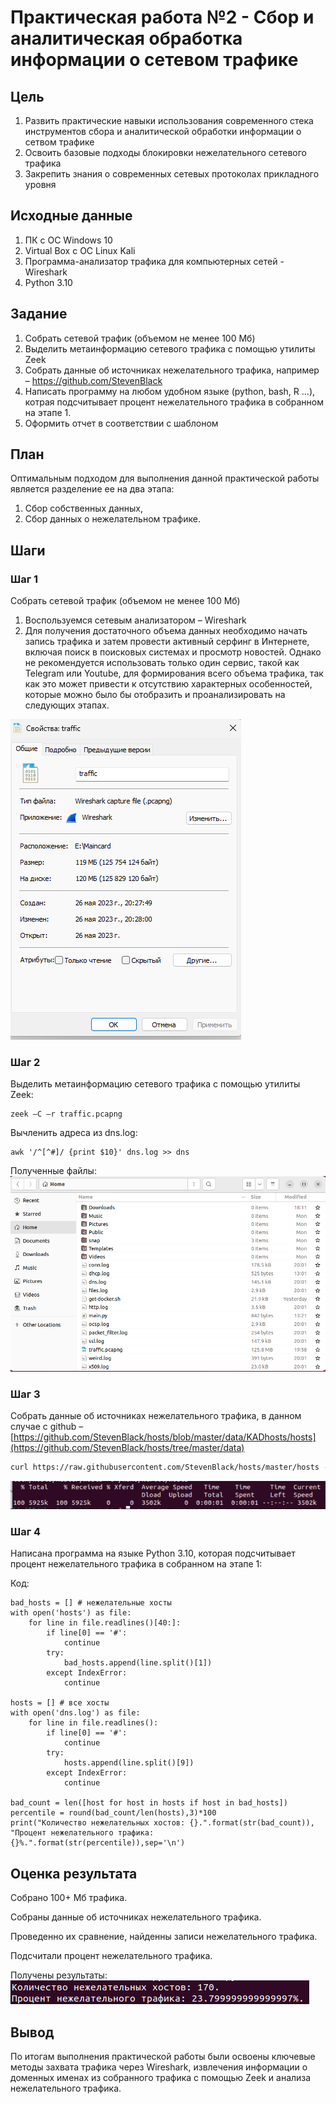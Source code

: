 # Практическая работа №2 - Сбор и аналитическая обработка информации о сетевом трафике

## Цель

1. Развить практические навыки использования современного стека инструментов сбора и аналитической обработки информации о сетвом трафике
2. Освоить базовые подходы блокировки нежелательного сетевого трафика
3. Закрепить знания о современных сетевых протоколах прикладного уровня

## ️Исходные данные

1. ПК с ОС Windows 10
2. Virtual Box с ОС Linux Kali
3. Программа-анализатор трафика для компьютерных сетей - Wireshark
4. Python 3.10

## Задание

1. Собрать сетевой трафик (объемом не менее 100 Мб)
2. Выделить метаинформацию сетевого трафика с помощью утилиты Zeek
3. Собрать данные об источниках нежелательного трафика, например – https://github.com/StevenBlack
4. Написать программу на любом удобном языке (python, bash, R …), котрая подсчитывает процент нежелательного трафика в собранном на этапе 1.
5. Оформить отчет в соответствии с шаблоном

## ️План 

Оптимальным подходом для выполнения данной практической работы является разделение ее на два этапа:
1. Сбор собственных данных,
2. Сбор данных о нежелательном трафике.

## Шаги

### Шаг 1

Собрать сетевой трафик (объемом не менее 100 Мб)

1. Воспользуемся сетевым анализатором – Wireshark
2. Для получения достаточного объема данных необходимо начать запись трафика и затем провести 
активный серфинг в Интернете, включая поиск в поисковых системах и просмотр новостей. Однако не рекомендуется использовать только один сервис, такой как Telegram или Youtube, для формирования всего объема трафика,
так как это может привести к отсутствию характерных особенностей, которые можно было бы отобразить и проанализировать на следующих этапах.

![image](https://github.com/l-karian-l/Karyakina_ThreatHunting/blob/main/Pr2/img/traff.png)

### Шаг 2

Выделить метаинформацию сетевого трафика с помощью утилиты Zeek:
```
zeek –C –r traffic.pcapng
```

Вычленить адреса из dns.log:
```
awk '/^[^#]/ {print $10}' dns.log >> dns
```

Полученные файлы:
![image](https://github.com/l-karian-l/Karyakina_ThreatHunting/blob/main/Pr2/img/files.png)

### Шаг 3

Собрать данные об источниках нежелательного трафика, в данном случае с github – [https://github.com/StevenBlack/hosts/blob/master/data/KADhosts/hosts](https://github.com/StevenBlack/hosts/tree/master/data)

``` bash
curl https://raw.githubusercontent.com/StevenBlack/hosts/master/hosts -o /home/karian/hosts
```

![image](https://github.com/l-karian-l/Karyakina_ThreatHunting/blob/main/Pr2/img/bad_truff.png)

### Шаг 4

Написана программа на языке Python 3.10, которая подсчитывает процент
нежелательного трафика в собранном на этапе 1:

Код:
```
bad_hosts = [] # нежелательные хосты
with open('hosts') as file:
    for line in file.readlines()[40:]:
        if line[0] == '#':
            continue
        try:
            bad_hosts.append(line.split()[1])
        except IndexError:
            continue
        
hosts = [] # все хосты
with open('dns.log') as file:
    for line in file.readlines():
        if line[0] == '#':
            continue
        try:
            hosts.append(line.split()[9])
        except IndexError:
            continue

bad_count = len([host for host in hosts if host in bad_hosts])
percentile = round(bad_count/len(hosts),3)*100
print("Количество нежелательных хостов: {}.".format(str(bad_count)),
"Процент нежелательного трафика: {}%.".format(str(percentile)),sep='\n')
```
## ️Оценка результата

Собрано 100+ Мб трафика.

Собраны данные об источниках нежелательного трафика.

Проведенно их сравнение, найденны записи нежелательного трафика. 

Подсчитали процент нежелательного трафика.

Получены результаты:
![image](https://github.com/l-karian-l/Karyakina_ThreatHunting/blob/main/Pr2/img/result.png)

## ️Вывод 

По итогам выполнения практической работы были освоены ключевые методы захвата трафика через Wireshark, извлечения информации о доменных именах из собранного трафика с помощью Zeek и анализа нежелательного трафика.
